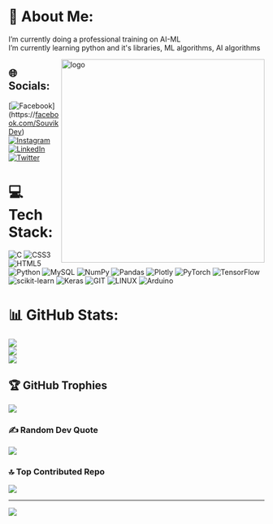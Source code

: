 
# 💫 About Me:
I’m currently doing a professional training on AI-ML<br>I’m currently learning python and it's libraries, ML algorithms, AI algorithms<br>

<img width=400 alt="logo" align="right" src="https://camo.githubusercontent.com/cae12fddd9d6982901d82580bdf321d81fb299141098ca1c2d4891870827bf17/68747470733a2f2f6d69726f2e6d656469756d2e636f6d2f6d61782f313336302f302a37513379765349765f7430696f4a2d5a2e676966">

## 🌐 Socials:
[![Facebook](https://img.shields.io/badge/Facebook-%231877F2.svg?logo=Facebook&logoColor=white)](https://[facebook.com/Souvik Dey](https://www.facebook.com/profile.php?id=100065403942346)) [![Instagram](https://img.shields.io/badge/Instagram-%23E4405F.svg?logo=Instagram&logoColor=white)](https://instagram.com/souvikdey2002) [![LinkedIn](https://img.shields.io/badge/LinkedIn-%230077B5.svg?logo=linkedin&logoColor=white)](https://linkedin.com/in/souvik-dey-47bab322a) [![Twitter](https://img.shields.io/badge/Twitter-%231DA1F2.svg?logo=Twitter&logoColor=white)](https://twitter.com/souvikdey02) 

# 💻 Tech Stack:
![C](https://img.shields.io/badge/c-%2300599C.svg?style=for-the-badge&logo=c&logoColor=white) ![CSS3](https://img.shields.io/badge/css3-%231572B6.svg?style=for-the-badge&logo=css3&logoColor=white) ![HTML5](https://img.shields.io/badge/html5-%23E34F26.svg?style=for-the-badge&logo=html5&logoColor=white) ![Python](https://img.shields.io/badge/python-3670A0?style=for-the-badge&logo=python&logoColor=ffdd54) ![MySQL](https://img.shields.io/badge/mysql-%2300f.svg?style=for-the-badge&logo=mysql&logoColor=white) ![NumPy](https://img.shields.io/badge/numpy-%23013243.svg?style=for-the-badge&logo=numpy&logoColor=white) ![Pandas](https://img.shields.io/badge/pandas-%23150458.svg?style=for-the-badge&logo=pandas&logoColor=white) ![Plotly](https://img.shields.io/badge/Plotly-%233F4F75.svg?style=for-the-badge&logo=plotly&logoColor=white) ![PyTorch](https://img.shields.io/badge/PyTorch-%23EE4C2C.svg?style=for-the-badge&logo=PyTorch&logoColor=white) ![TensorFlow](https://img.shields.io/badge/TensorFlow-%23FF6F00.svg?style=for-the-badge&logo=TensorFlow&logoColor=white) ![scikit-learn](https://img.shields.io/badge/scikit--learn-%23F7931E.svg?style=for-the-badge&logo=scikit-learn&logoColor=white) ![Keras](https://img.shields.io/badge/Keras-%23D00000.svg?style=for-the-badge&logo=Keras&logoColor=white) ![GIT](https://img.shields.io/badge/Git-fc6d26?style=for-the-badge&logo=git&logoColor=white) ![LINUX](https://img.shields.io/badge/Linux-FCC624?style=for-the-badge&logo=linux&logoColor=black) ![Arduino](https://img.shields.io/badge/-Arduino-00979D?style=for-the-badge&logo=Arduino&logoColor=white)
# 📊 GitHub Stats:
![](https://github-readme-stats.vercel.app/api?username=SOUVIKDEY0906&theme=dark&hide_border=false&include_all_commits=true&count_private=false)<br/>
![](https://github-readme-streak-stats.herokuapp.com/?user=SOUVIKDEY0906&theme=dark&hide_border=false)<br/>
![](https://github-readme-stats.vercel.app/api/top-langs/?username=SOUVIKDEY0906&theme=dark&hide_border=false&include_all_commits=true&count_private=false&layout=compact)

## 🏆 GitHub Trophies
![](https://github-profile-trophy.vercel.app/?username=SOUVIKDEY0906&theme=radical&no-frame=false&no-bg=false&margin-w=4)

### ✍️ Random Dev Quote
![](https://quotes-github-readme.vercel.app/api?type=horizontal&theme=radical)

### 🔝 Top Contributed Repo
![](https://github-contributor-stats.vercel.app/api?username=SOUVIKDEY0906&limit=5&theme=dark&combine_all_yearly_contributions=true)

---
[![](https://visitcount.itsvg.in/api?id=SOUVIKDEY0906&icon=0&color=0)](https://visitcount.itsvg.in)

<!-- Proudly created with GPRM ( https://gprm.itsvg.in ) -->
